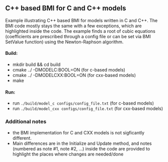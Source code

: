 ## C++ based BMI for C and C++ models
Example illustrating C++ based BMI for models written in C and C++. The BMI code mostly stays the same with a few exceptions, which are highlighted
inside the code. 
The example finds a root of cubic equations (coefficients are prescribed through a config file or can be set via BMI SetValue function) using
the Newton-Raphson algorithm.

#### Build:
  - mkdir build && cd build
  - cmake ../ -DMODELC:BOOL=ON (for c-based models)
  - cmake ../ -DMODELCXX:BOOL=ON (for cxx-based models)
  - make

#### Run:
  - run `./build/model_c configs/config_file.txt` (for c-based models)
  - run `./build/model_cxx configs/config_file.txt` (for cxx-based models)
  
### Additional notes
  - the BMI implementation for C and CXX models is not sigficantly different. 
  - Main differences are in the Initialize and Update method, and notes (numbered as note #1, note #2, ...) inside the code are provided to highlight the places where changes are needed/done

  
